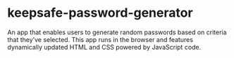 # keepsafe-password-generator
An app that enables users to generate random passwords based on criteria that they’ve selected. This app runs in the browser and features dynamically updated HTML and CSS powered by JavaScript code.
